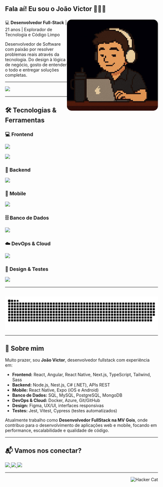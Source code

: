 <h2 align="left">Fala aí! Eu sou o João Victor 🧑🏻‍💻</h2>

###

<img align="right" style="border-radius:15px;" height="300" src="./assets/pixel-joao.jpeg" />

💻 **Desenvolvedor Full-Stack** | 21 anos | Explorador de Tecnologia e Código Limpo

Desenvolvedor de Software com paixão por resolver problemas reais através da tecnologia. Do design à lógica de negócio, gosto de entender o todo e entregar soluções completas.

---

<div align="left">
  <img src="https://github-readme-stats.vercel.app/api/top-langs/?username=espindolajv&layout=compact&theme=radical" width="45%" />
</div>

---

## 🛠️ Tecnologias & Ferramentas

### 💻 **Frontend**
<p align="left">
  <a href="https://skillicons.dev">
    <img src="https://skillicons.dev/icons?i=js,ts,react,angular,nextjs" />
  </a>
</p>
<p align="left">
  <a href="https://skillicons.dev">
    <img src="https://skillicons.dev/icons?i=html,css,sass,tailwind,vite" />
  </a>
</p>

### 🔧 **Backend**
<p align="left">
  <a href="https://skillicons.dev">
    <img src="https://skillicons.dev/icons?i=nodejs,nestjs,express,cs,dotnet" />
  </a>
</p>

### 📱 **Mobile**
<p align="left">
  <a href="https://skillicons.dev">
    <img src="https://skillicons.dev/icons?i=react,expo,androidstudio" />
  </a>
</p>

### 🗄️ **Banco de Dados**
<p align="left">
  <a href="https://skillicons.dev">
    <img src="https://skillicons.dev/icons?i=mysql,postgres,mongodb,redis,sqlite" />
  </a>
</p>

### ☁️ **DevOps & Cloud**
<p align="left">
  <a href="https://skillicons.dev">
    <img src="https://skillicons.dev/icons?i=docker,git,github,azure,linux" />
  </a>
</p>

### 🎨 **Design & Testes**
<p align="left">
  <a href="https://skillicons.dev">
    <img src="https://skillicons.dev/icons?i=figma,jest,cypress,postman,vscode" />
  </a>
</p>

---

<br clear="both">

<img src="https://raw.githubusercontent.com/wellingtoncorreia/wellingtoncorreia/output/snake.svg" alt="Snake animation" />

---

## 🧩 Sobre mim

Muito prazer, sou **João Victor**, desenvolvedor fullstack com experiência em:

- **Frontend:** React, Angular, React Native, Next.js, TypeScript, Tailwind, Sass
- **Backend:** Node.js, Nest.js, C# (.NET), APIs REST
- **Mobile:** React Native, Expo (iOS e Android)
- **Banco de Dados:** SQL, MySQL, PostgreSQL, MongoDB
- **DevOps & Cloud:** Docker, Azure, Git/GitHub
- **Design:** Figma, UX/UI, interfaces responsivas
- **Testes:** Jest, Vitest, Cypress (testes automatizados)

Atualmente trabalho como **Desenvolvedor FullStack na MV Gois**, onde contribuo para o desenvolvimento de aplicações web e mobile, focando em performance, escalabilidade e qualidade de código.

---

## 📬 Vamos nos conectar?

<p align="left">
  <a href="https://www.linkedin.com/in/joaoespmacedo/" target="_blank">
    <img src="https://img.shields.io/badge/LinkedIn-0A66C2?style=for-the-badge&logo=linkedin&logoColor=white" />
  </a>
  <a href="mailto:joao.espmacedo@gmail.com">
    <img src="https://img.shields.io/badge/Gmail-EA4335?style=for-the-badge&logo=gmail&logoColor=white" />
  </a>
  <a href="https://joaomacedo.vercel.app" target="_blank">
    <img src="https://img.shields.io/badge/Portfólio-000000?style=for-the-badge&logo=vercel&logoColor=white" />
  </a>
</p>

---

<div align="right">
  <img src="https://media1.tenor.com/m/PLIr_VkF6ywAAAAC/ghostedvpn-hacker-cat.gif" alt="Hacker Cat" width="120" />
</div>
